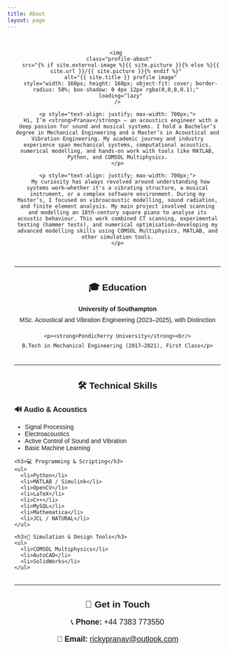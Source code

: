 ```yaml
---
title: About
layout: page
---
```


<div class="about-wrapper" style="max-width: 800px; margin: 0 auto; padding: 1rem; font-family: sans-serif;">

  <div style="display: flex; flex-direction: column; align-items: center; gap: 1.5rem; text-align: center;">

    <img 
      class="profile-about" 
      src="{% if site.external-image %}{{ site.picture }}{% else %}{{ site.url }}/{{ site.picture }}{% endif %}" 
      alt="{{ site.title }} profile image"
      style="width: 160px; height: 160px; object-fit: cover; border-radius: 50%; box-shadow: 0 4px 12px rgba(0,0,0,0.1);" 
      loading="lazy"
    />

    <p style="text-align: justify; max-width: 700px;">
      Hi, I’m <strong>Pranav</strong> – an acoustics engineer with a deep passion for sound and musical systems. I hold a Bachelor’s degree in Mechanical Engineering and a Master’s in Acoustical and Vibration Engineering. My academic journey and industry experience span mechanical systems, computational acoustics, numerical modelling, and hands-on work with tools like MATLAB, Python, and COMSOL Multiphysics.
    </p>

    <p style="text-align: justify; max-width: 700px;">
      My curiosity has always revolved around understanding how systems work—whether it's a vibrating structure, a musical instrument, or a complex software environment. During my Master’s, I focused on vibroacoustic modelling, sound radiation, and finite element analysis. My main project involved scanning and modelling an 18th-century square piano to analyse its acoustic behaviour. This work combined CT scanning, experimental testing (hammer tests), and numerical optimisation—developing my advanced modelling skills using COMSOL Multiphysics, MATLAB, and other simulation tools.
    </p>
  </div>

  <hr style="margin: 2rem 0;" />

  <h2 style="text-align: center;">🎓 Education</h2>

  <div style="text-align: center; line-height: 1.8;">
    <p><strong>University of Southampton</strong><br/>
    MSc. Acoustical and Vibration Engineering (2023–2025), with Distinction</p>

    <p><strong>Pondicherry University</strong><br/>
    B.Tech in Mechanical Engineering (2017–2021), First Class</p>
  </div>

  <hr style="margin: 2rem 0;" />

  <h2 style="text-align: center;">🛠️ Technical Skills</h2>

  <div style="max-width: 700px; margin: 0 auto;">
    <h3>🔊 Audio & Acoustics</h3>
    <ul>
      <li>Signal Processing</li>
      <li>Electroacoustics</li>
      <li>Active Control of Sound and Vibration</li>
      <li>Basic Machine Learning</li>
    </ul>

    <h3>💻 Programming & Scripting</h3>
    <ul>
      <li>Python</li>
      <li>MATLAB / Simulink</li>
      <li>OpenCV</li>
      <li>LaTeX</li>
      <li>C++</li>
      <li>MySQL</li>
      <li>Mathematica</li>
      <li>JCL / NATURAL</li>
    </ul>

    <h3>🧰 Simulation & Design Tools</h3>
    <ul>
      <li>COMSOL Multiphysics</li>
      <li>AutoCAD</li>
      <li>SolidWorks</li>
    </ul>
  </div>

  <hr style="margin: 2rem 0;" />

  <h2 style="text-align: center;">💬 Get in Touch</h2>

  <div style="text-align: center; font-size: 1.1rem;">
    <p>📞 <strong>Phone:</strong> +44 7383 773550</p>
    <p>📧 <strong>Email:</strong> <a href="mailto:rickypranav@outlook.com">rickypranav@outlook.com</a></p>
  </div>

</div>
